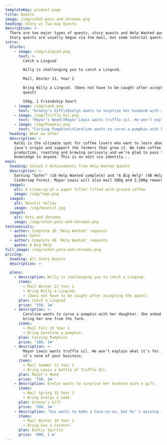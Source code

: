 ```yaml
---
templateKey: product-page
title: Quests
image: /img/sshot-pots-and-shrooms.png
heading: Story vs Two-Day Quests
description: >-
  There are two major types of quests, story quests and Help Wanted quests.
  Story quests are usually begun via the mail, but some tutorial quests are auto-accepted when you start a new farm. Story quests have no time limits or expiration dates. Help Wanted quests from outside Pierre's expire at 2am on the day after you accept them.
intro:
  blurbs:
    - image: /img/Lingcod.png
      text: >-
        Catch a Lingcod

        Willy is challenging you to catch a Lingcod.

        Mail, Winter 13, Year 2

        Bring Willy a Lingcod. (Does not have to be caught after accepting the
        quest)

        550g, 1 Friendship heart
    - image: /img/Leek.png
      text: "Granny's Gift\tEvelyn wants to surprise her husband with a gift.\tMail, Spring 15, Year 2\tBring Evelyn a Leek.\t500g, 1 Friendship heart"
    - image: /img/Truffle_Oil.png
      text: "Mayor's Need\tMayor Lewis wants truffle oil. He won't explain what it's for. Maybe it's none of your business.\tMail, Summer 21, Year 2\tBring Lewis a bottle of Truffle Oil.\t750g, 1 Friendship heart"
    - image: /img/Pumpkin.png
      text: "Carving Pumpkins\tCaroline wants to carve a pumpkin with her daughter. She asked you to bring her one from the farm.\tMail, Fall 19\tBring Caroline a pumpkin.\t500g, 1 Friendship heart"
  heading: What we offer
  description: >
    Kaldi is the ultimate spot for coffee lovers who want to learn about their
    java’s origin and support the farmers that grew it. We take coffee
    production, roasting and brewing seriously and we’re glad to pass that
    knowledge to anyone. This is an edit via identity...
main:
  heading: Unlock 2 Achievements from Help Wanted Quests
  description: >-
    Earning "Gofer" (10 Help Wanted complete) and "A Big Help" (40 Help Wanted complete) achievements unlocks unique Hats at the Abandoned House in
    Cindersap Forest. Mayor Lewis will also mail 500g and 2,500g rewards respectively.
  image1:
    alt: A close-up of a paper filter filled with ground coffee
    image: /img/logo.png
  image2:
    alt: Moonlit Valley
    image: /img/moonlit.jpg
  image3:
    alt: Pots and Shrooms
    image: /img/sshot-pots-and-shrooms.png
testimonials:
  - author: Complete 10 'Help Wanted' requests
    quote: Gofer
  - author: Complete 40 'Help Wanted' requests
    quote: A Big Help
full_image: /img/sshot-pots-and-shrooms.png
pricing:
  heading: All Story Quests
  description: >-

  plans:
    - description: Willy is challenging you to catch a Lingcod.
      items:
        - Mail Winter 13 Year 2
        - Bring Willy a Lingcod.
        - (Does not have to be caught after accepting the quest)
      plan: Catch a Lingcod
      price: '550, 1❤️'
    - description: >-
        Caroline wants to carve a pumpkin with her daughter. She asked you to
        bring her one from the farm.
      items:
        - Mail Fall 19 Year 1
        - Bring Caroline a pumpkin.
      plan: Carving Pumpkins
      price: '500, 1❤️'
    - description: >-
        Mayor Lewis wants truffle oil. He won't explain what it's for. Maybe
        it's none of your business.
      items:
        - Mail Summer 21 Year 2
        - Bring Lewis a bottle of Truffle Oil.
      plan: Mayor's Need
      price: '750, 1❤️'
    - description: Evelyn wants to surprise her husband with a gift.
      items:
        - Mail Spring 15 Year 2
        - Bring Evelyn a Leek.
      plan: Granny's Gift
      price: '500, 1❤️'
    - description: 'Gus wants to make a Coco-no-no, but he''s missing the main ingredient.'
      items:
        - Mail Winter 19 Year 2
        - Bring Gus a Coconut.
      plan: Exotic Spirits
      price: '600, 1 ❤️'
---
```

